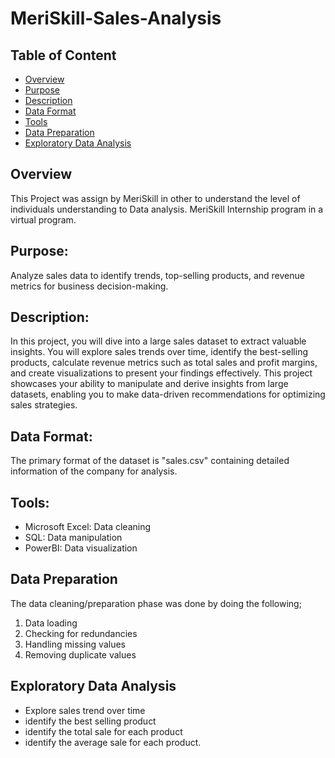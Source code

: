 # MeriSkill-Sales-Analysis

## Table of Content
- [Overview](#overview)
- [Purpose](#purpose)
- [Description](#description)
- [Data Format](#data-format)
- [Tools](#tools)
- [Data Preparation](#data-preparation)
- [Exploratory Data Analysis](#exploratory-data-analysis)
  
## Overview
This Project was assign by MeriSkill in other to understand the level of individuals understanding to Data analysis. MeriSkill Internship program in a virtual program.

## Purpose: 
Analyze sales data to identify trends, top-selling products, and revenue metrics for business decision-making.

## Description: 
In this project, you will dive into a large sales dataset to extract valuable insights. You will explore sales trends over time, identify the best-selling products, calculate revenue metrics such as total sales and profit margins, and create visualizations to present your findings effectively. This project showcases your ability to manipulate and derive insights from large datasets, enabling you to make data-driven recommendations for optimizing sales strategies.

## Data Format:
The primary format of the dataset is "sales.csv" containing detailed information of the company for analysis.

## Tools:
- Microsoft Excel: Data cleaning
- SQL: Data manipulation
- PowerBI: Data visualization

## Data Preparation
The data cleaning/preparation phase was done by doing the following;
1. Data loading
2. Checking for redundancies
3. Handling missing values
4. Removing duplicate values

## Exploratory Data Analysis
- Explore sales trend over time
- identify the best selling product
- identify the total sale for each product
- identify the average sale for each product.
